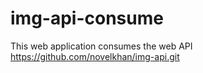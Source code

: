 # img-api-consume
This web application consumes the web API https://github.com/novelkhan/img-api.git 
